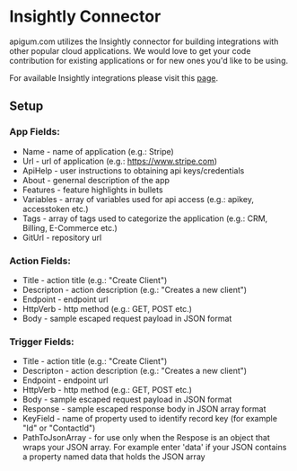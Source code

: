 # Insightly Connector

apigum.com utilizes the Insightly connector for building integrations with other popular cloud applications. We would love to get your code contribution for existing applications or for new ones you'd like to be using.

 For available Insightly integrations please visit this [page](https://www.apigum.com/apps/insightly).


## Setup

### App Fields:
- Name - name of application (e.g.: Stripe)
- Url - url of application (e.g.: https://www.stripe.com)
- ApiHelp - user instructions to obtaining api keys/credentials
- About - genernal description of the app
- Features - feature highlights in bullets
- Variables - array of variables used for api access (e.g.: apikey, accesstoken etc.)
- Tags - array of tags used to categorize the application (e.g.: CRM, Billing, E-Commerce etc.)
- GitUrl - repository url


### Action Fields:
 - Title - action title (e.g.: "Create Client")
 - Descripton - action description (e.g.: "Creates a new client")
 - Endpoint - endpoint url
 - HttpVerb - http method (e.g.: GET, POST etc.)
 - Body - sample escaped request payload in JSON format


### Trigger Fields:
 - Title - action title (e.g.: "Create Client")
 - Descripton - action description (e.g.: "Creates a new client")
 - Endpoint - endpoint url
 - HttpVerb - http method (e.g.: GET, POST etc.)
 - Body - sample escaped request payload in JSON format
 - Response - sample escaped response body in JSON array format
 - KeyField - name of property used to identify record key (for example "Id" or "ContactId")
 - PathToJsonArray - for use only when the Respose is an object that wraps your JSON array. For example enter 'data' if your JSON contains a property named data that holds the JSON array


